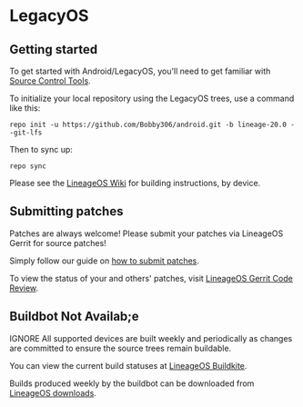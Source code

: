 LegacyOS
===========

Getting started
---------------

To get started with Android/LegacyOS, you'll need to get familiar with [Source Control Tools](https://source.android.com/setup/develop).

To initialize your local repository using the LegacyOS trees, use a command like this:
```
repo init -u https://github.com/Bobby306/android.git -b lineage-20.0 --git-lfs
```
Then to sync up:
```
repo sync
```
Please see the [LineageOS Wiki](https://wiki.lineageos.org/) for building instructions, by device.


Submitting patches
------------------
Patches are always welcome! Please submit your patches via LineageOS Gerrit for source patches!

Simply follow our guide on [how to submit patches](https://wiki.lineageos.org/submitting-patch-howto.html).

To view the status of your and others' patches, visit [LineageOS Gerrit Code Review](https://review.lineageos.org/).


Buildbot Not Availab;e
--------


IGNORE
All supported devices are built weekly and periodically as changes are committed to ensure the source trees remain buildable.

You can view the current build statuses at [LineageOS Buildkite](https://buildkite.com/lineageos).

Builds produced weekly by the buildbot can be downloaded from [LineageOS downloads](https://download.lineageos.org/).
